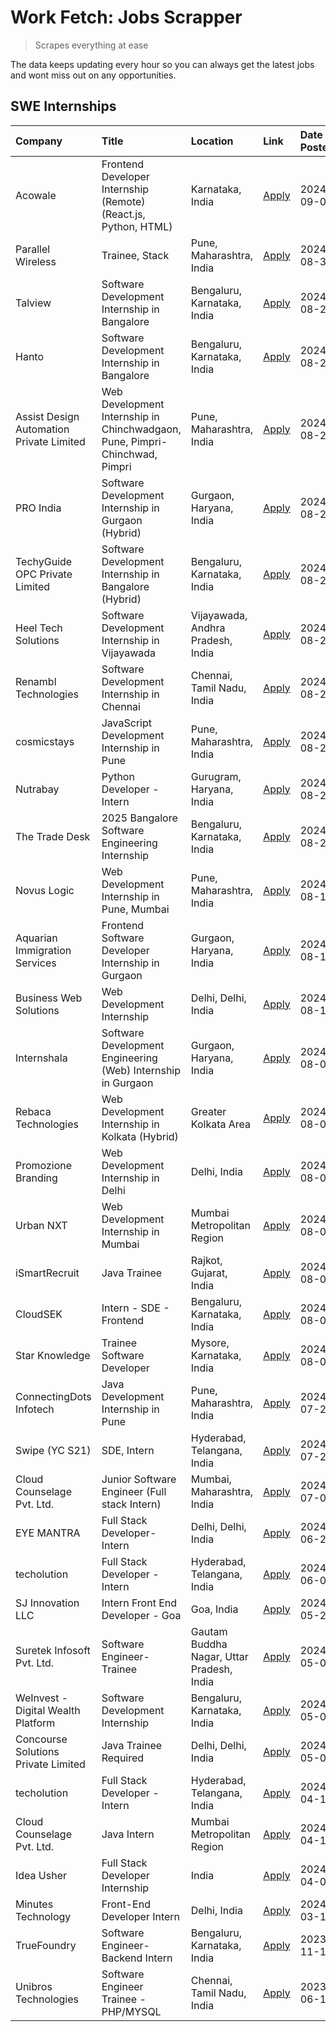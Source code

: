 # Work Fetch: Jobs Scrapper
> Scrapes everything at ease

The data keeps updating every hour so you can always get the latest jobs and wont miss out on any opportunities.

## SWE Internships
<!--START_SECTION:workfetch-->
| Company                                  | Title                                                                       | Location                                  | Link                                                                                                                                                                                                                                                                                                                       | Date Posted   |
|:-----------------------------------------|:----------------------------------------------------------------------------|:------------------------------------------|:---------------------------------------------------------------------------------------------------------------------------------------------------------------------------------------------------------------------------------------------------------------------------------------------------------------------------|:--------------|
| Acowale                                  | Frontend Developer Internship (Remote) (React.js, Python, HTML)             | Karnataka, India                          | [Apply](https://in.linkedin.com/jobs/view/frontend-developer-internship-remote-react-js-python-html-at-acowale-4014663920?position=6&pageNum=0&refId=og%2BF8H%2F%2BwEYaeyl6tdrH9w%3D%3D&trackingId=slMXmNMG%2F1ItpTaePOa1eg%3D%3D&trk=public_jobs_jserp-result_search-card)                                                | 2024-09-01    |
| Parallel Wireless                        | Trainee, Stack                                                              | Pune, Maharashtra, India                  | [Apply](https://in.linkedin.com/jobs/view/trainee-stack-at-parallel-wireless-3905689841?position=59&pageNum=0&refId=og%2BF8H%2F%2BwEYaeyl6tdrH9w%3D%3D&trackingId=2ZNRjVzgFCWfezT7XQscQA%3D%3D&trk=public_jobs_jserp-result_search-card)                                                                                   | 2024-08-31    |
| Talview                                  | Software Development Internship in Bangalore                                | Bengaluru, Karnataka, India               | [Apply](https://in.linkedin.com/jobs/view/software-development-internship-in-bangalore-at-talview-4012997749?position=5&pageNum=0&refId=og%2BF8H%2F%2BwEYaeyl6tdrH9w%3D%3D&trackingId=vloPwYTi3kIz6WJ1l5U5jg%3D%3D&trk=public_jobs_jserp-result_search-card)                                                               | 2024-08-29    |
| Hanto                                    | Software Development Internship in Bangalore                                | Bengaluru, Karnataka, India               | [Apply](https://in.linkedin.com/jobs/view/software-development-internship-in-bangalore-at-hanto-4013200427?position=13&pageNum=0&refId=og%2BF8H%2F%2BwEYaeyl6tdrH9w%3D%3D&trackingId=igQzkCQBJ2raG4kmZ34BuA%3D%3D&trk=public_jobs_jserp-result_search-card)                                                                | 2024-08-29    |
| Assist Design Automation Private Limited | Web Development Internship in Chinchwadgaon, Pune, Pimpri-Chinchwad, Pimpri | Pune, Maharashtra, India                  | [Apply](https://in.linkedin.com/jobs/view/web-development-internship-in-chinchwadgaon-pune-pimpri-chinchwad-pimpri-at-assist-design-automation-private-limited-4010147193?position=55&pageNum=0&refId=og%2BF8H%2F%2BwEYaeyl6tdrH9w%3D%3D&trackingId=FX09aaPpyu4d3XldTN466A%3D%3D&trk=public_jobs_jserp-result_search-card) | 2024-08-28    |
| PRO India                                | Software Development Internship in Gurgaon (Hybrid)                         | Gurgaon, Haryana, India                   | [Apply](https://in.linkedin.com/jobs/view/software-development-internship-in-gurgaon-hybrid-at-pro-india-4009587664?position=36&pageNum=0&refId=og%2BF8H%2F%2BwEYaeyl6tdrH9w%3D%3D&trackingId=JMGH8PO2Q2SN2QkvdSVcaA%3D%3D&trk=public_jobs_jserp-result_search-card)                                                       | 2024-08-24    |
| TechyGuide OPC Private Limited           | Software Development Internship in Bangalore (Hybrid)                       | Bengaluru, Karnataka, India               | [Apply](https://in.linkedin.com/jobs/view/software-development-internship-in-bangalore-hybrid-at-techyguide-opc-private-limited-4009591646?position=44&pageNum=0&refId=og%2BF8H%2F%2BwEYaeyl6tdrH9w%3D%3D&trackingId=EhNb2kePcyTiNAe%2BCwSjtw%3D%3D&trk=public_jobs_jserp-result_search-card)                              | 2024-08-24    |
| Heel Tech Solutions                      | Software Development Internship in Vijayawada                               | Vijayawada, Andhra Pradesh, India         | [Apply](https://in.linkedin.com/jobs/view/software-development-internship-in-vijayawada-at-heel-tech-solutions-4007906692?position=28&pageNum=0&refId=og%2BF8H%2F%2BwEYaeyl6tdrH9w%3D%3D&trackingId=TMtts9ZdvqeoRCQg3L%2BaOw%3D%3D&trk=public_jobs_jserp-result_search-card)                                               | 2024-08-22    |
| Renambl Technologies                     | Software Development Internship in Chennai                                  | Chennai, Tamil Nadu, India                | [Apply](https://in.linkedin.com/jobs/view/software-development-internship-in-chennai-at-renambl-technologies-4007910299?position=40&pageNum=0&refId=og%2BF8H%2F%2BwEYaeyl6tdrH9w%3D%3D&trackingId=oVjRH8MVEFNzpuZyjzSMVA%3D%3D&trk=public_jobs_jserp-result_search-card)                                                   | 2024-08-22    |
| cosmicstays                              | JavaScript Development Internship in Pune                                   | Pune, Maharashtra, India                  | [Apply](https://in.linkedin.com/jobs/view/javascript-development-internship-in-pune-at-cosmicstays-4007904825?position=49&pageNum=0&refId=og%2BF8H%2F%2BwEYaeyl6tdrH9w%3D%3D&trackingId=9fG4kMsZD6Cqwx59tOK0kQ%3D%3D&trk=public_jobs_jserp-result_search-card)                                                             | 2024-08-22    |
| Nutrabay                                 | Python Developer - Intern                                                   | Gurugram, Haryana, India                  | [Apply](https://in.linkedin.com/jobs/view/python-developer-intern-at-nutrabay-4003909226?position=33&pageNum=0&refId=og%2BF8H%2F%2BwEYaeyl6tdrH9w%3D%3D&trackingId=BywfTYVAd42RtcYLieu6wA%3D%3D&trk=public_jobs_jserp-result_search-card)                                                                                  | 2024-08-21    |
| The Trade Desk                           | 2025 Bangalore Software Engineering Internship                              | Bengaluru, Karnataka, India               | [Apply](https://in.linkedin.com/jobs/view/2025-bangalore-software-engineering-internship-at-the-trade-desk-3987456531?position=10&pageNum=0&refId=og%2BF8H%2F%2BwEYaeyl6tdrH9w%3D%3D&trackingId=j%2B4glwEPBnSGtsgA%2FYLFqQ%3D%3D&trk=public_jobs_jserp-result_search-card)                                                 | 2024-08-20    |
| Novus Logic                              | Web Development Internship in Pune, Mumbai                                  | Pune, Maharashtra, India                  | [Apply](https://in.linkedin.com/jobs/view/web-development-internship-in-pune-mumbai-at-novus-logic-4003713081?position=35&pageNum=0&refId=og%2BF8H%2F%2BwEYaeyl6tdrH9w%3D%3D&trackingId=%2F6PybTXTAS%2BO5z4wOJcvOg%3D%3D&trk=public_jobs_jserp-result_search-card)                                                         | 2024-08-17    |
| Aquarian Immigration Services            | Frontend Software Developer Internship in Gurgaon                           | Gurgaon, Haryana, India                   | [Apply](https://in.linkedin.com/jobs/view/frontend-software-developer-internship-in-gurgaon-at-aquarian-immigration-services-4003119832?position=60&pageNum=0&refId=og%2BF8H%2F%2BwEYaeyl6tdrH9w%3D%3D&trackingId=eQOntgCEL84Zk6n%2F7kZ%2FMA%3D%3D&trk=public_jobs_jserp-result_search-card)                               | 2024-08-16    |
| Business Web Solutions                   | Web Development Internship                                                  | Delhi, Delhi, India                       | [Apply](https://in.linkedin.com/jobs/view/web-development-internship-at-business-web-solutions-3997105289?position=54&pageNum=0&refId=og%2BF8H%2F%2BwEYaeyl6tdrH9w%3D%3D&trackingId=sjWrP891etSIlf6rgDqupQ%3D%3D&trk=public_jobs_jserp-result_search-card)                                                                 | 2024-08-10    |
| Internshala                              | Software Development Engineering (Web) Internship in Gurgaon                | Gurgaon, Haryana, India                   | [Apply](https://in.linkedin.com/jobs/view/software-development-engineering-web-internship-in-gurgaon-at-internshala-3997620471?position=3&pageNum=0&refId=og%2BF8H%2F%2BwEYaeyl6tdrH9w%3D%3D&trackingId=9XP%2FVEvGq4vU5x6nrowWzg%3D%3D&trk=public_jobs_jserp-result_search-card)                                           | 2024-08-09    |
| Rebaca Technologies                      | Web Development Internship in Kolkata (Hybrid)                              | Greater Kolkata Area                      | [Apply](https://in.linkedin.com/jobs/view/web-development-internship-in-kolkata-hybrid-at-rebaca-technologies-3997621369?position=38&pageNum=0&refId=og%2BF8H%2F%2BwEYaeyl6tdrH9w%3D%3D&trackingId=8jF2TlqpvCjWKP4%2Bcu%2BecQ%3D%3D&trk=public_jobs_jserp-result_search-card)                                              | 2024-08-09    |
| Promozione Branding                      | Web Development Internship in Delhi                                         | Delhi, India                              | [Apply](https://in.linkedin.com/jobs/view/web-development-internship-in-delhi-at-promozione-branding-3995559880?position=24&pageNum=0&refId=og%2BF8H%2F%2BwEYaeyl6tdrH9w%3D%3D&trackingId=C7WNNKfq0xVD1IzydnhV9Q%3D%3D&trk=public_jobs_jserp-result_search-card)                                                           | 2024-08-07    |
| Urban NXT                                | Web Development Internship in Mumbai                                        | Mumbai Metropolitan Region                | [Apply](https://in.linkedin.com/jobs/view/web-development-internship-in-mumbai-at-urban-nxt-3995561641?position=56&pageNum=0&refId=og%2BF8H%2F%2BwEYaeyl6tdrH9w%3D%3D&trackingId=ffg1zQoMehOZ%2Fu3WM%2BhFkg%3D%3D&trk=public_jobs_jserp-result_search-card)                                                                | 2024-08-07    |
| iSmartRecruit                            | Java Trainee                                                                | Rajkot, Gujarat, India                    | [Apply](https://in.linkedin.com/jobs/view/java-trainee-at-ismartrecruit-3992301825?position=30&pageNum=0&refId=og%2BF8H%2F%2BwEYaeyl6tdrH9w%3D%3D&trackingId=tT529Fwirtkiwp7SAC8RYQ%3D%3D&trk=public_jobs_jserp-result_search-card)                                                                                        | 2024-08-06    |
| CloudSEK                                 | Intern - SDE - Frontend                                                     | Bengaluru, Karnataka, India               | [Apply](https://in.linkedin.com/jobs/view/intern-sde-frontend-at-cloudsek-3991574495?position=21&pageNum=0&refId=og%2BF8H%2F%2BwEYaeyl6tdrH9w%3D%3D&trackingId=pnajWX4UW%2BoLczYB%2Bu2g7Q%3D%3D&trk=public_jobs_jserp-result_search-card)                                                                                  | 2024-08-02    |
| Star Knowledge                           | Trainee Software Developer                                                  | Mysore, Karnataka, India                  | [Apply](https://in.linkedin.com/jobs/view/trainee-software-developer-at-star-knowledge-3991516161?position=50&pageNum=0&refId=og%2BF8H%2F%2BwEYaeyl6tdrH9w%3D%3D&trackingId=d9cQyzP%2FKCzACatHHC%2Bwhg%3D%3D&trk=public_jobs_jserp-result_search-card)                                                                     | 2024-08-02    |
| ConnectingDots Infotech                  | Java Development Internship in Pune                                         | Pune, Maharashtra, India                  | [Apply](https://in.linkedin.com/jobs/view/java-development-internship-in-pune-at-connectingdots-infotech-3983314097?position=39&pageNum=0&refId=og%2BF8H%2F%2BwEYaeyl6tdrH9w%3D%3D&trackingId=AFeTvi8hpPldB7RXmNeo0g%3D%3D&trk=public_jobs_jserp-result_search-card)                                                       | 2024-07-26    |
| Swipe (YC S21)                           | SDE, Intern                                                                 | Hyderabad, Telangana, India               | [Apply](https://in.linkedin.com/jobs/view/sde-intern-at-swipe-yc-s21-3980368092?position=53&pageNum=0&refId=og%2BF8H%2F%2BwEYaeyl6tdrH9w%3D%3D&trackingId=QHacwVDCX5XqWP0hAg1pZA%3D%3D&trk=public_jobs_jserp-result_search-card)                                                                                           | 2024-07-22    |
| Cloud Counselage Pvt. Ltd.               | Junior Software Engineer (Full stack Intern)                                | Mumbai, Maharashtra, India                | [Apply](https://in.linkedin.com/jobs/view/junior-software-engineer-full-stack-intern-at-cloud-counselage-pvt-ltd-3967725851?position=19&pageNum=0&refId=og%2BF8H%2F%2BwEYaeyl6tdrH9w%3D%3D&trackingId=9BrJaHpA7BSsAPqH8jos%2Fg%3D%3D&trk=public_jobs_jserp-result_search-card)                                             | 2024-07-09    |
| EYE MANTRA                               | Full Stack Developer- Intern                                                | Delhi, Delhi, India                       | [Apply](https://in.linkedin.com/jobs/view/full-stack-developer-intern-at-eye-mantra-3960988037?position=48&pageNum=0&refId=og%2BF8H%2F%2BwEYaeyl6tdrH9w%3D%3D&trackingId=vpb2jCPGhfQ%2BWQ755EKmvw%3D%3D&trk=public_jobs_jserp-result_search-card)                                                                          | 2024-06-28    |
| techolution                              | Full Stack Developer - Intern                                               | Hyderabad, Telangana, India               | [Apply](https://in.linkedin.com/jobs/view/full-stack-developer-intern-at-techolution-3947911862?position=51&pageNum=0&refId=og%2BF8H%2F%2BwEYaeyl6tdrH9w%3D%3D&trackingId=RFxQuyZJLS97WUig9IW%2BAQ%3D%3D&trk=public_jobs_jserp-result_search-card)                                                                         | 2024-06-06    |
| SJ Innovation LLC                        | Intern Front End Developer - Goa                                            | Goa, India                                | [Apply](https://in.linkedin.com/jobs/view/intern-front-end-developer-goa-at-sj-innovation-llc-3931678611?position=16&pageNum=0&refId=og%2BF8H%2F%2BwEYaeyl6tdrH9w%3D%3D&trackingId=7WRCfd%2FMArQZJy9z9sv%2BiA%3D%3D&trk=public_jobs_jserp-result_search-card)                                                              | 2024-05-24    |
| Suretek Infosoft Pvt. Ltd.               | Software Engineer-Trainee                                                   | Gautam Buddha Nagar, Uttar Pradesh, India | [Apply](https://in.linkedin.com/jobs/view/software-engineer-trainee-at-suretek-infosoft-pvt-ltd-3916999948?position=41&pageNum=0&refId=og%2BF8H%2F%2BwEYaeyl6tdrH9w%3D%3D&trackingId=tzIBwlcekN4%2B%2BJ%2BavvpHAQ%3D%3D&trk=public_jobs_jserp-result_search-card)                                                          | 2024-05-04    |
| WeInvest - Digital Wealth Platform       | Software Development Internship                                             | Bengaluru, Karnataka, India               | [Apply](https://in.linkedin.com/jobs/view/software-development-internship-at-weinvest-digital-wealth-platform-3912867225?position=2&pageNum=0&refId=og%2BF8H%2F%2BwEYaeyl6tdrH9w%3D%3D&trackingId=y%2FzPJdubmgDWXQHhvCfPoQ%3D%3D&trk=public_jobs_jserp-result_search-card)                                                 | 2024-05-01    |
| Concourse Solutions Private Limited      | Java Trainee Required                                                       | Delhi, Delhi, India                       | [Apply](https://in.linkedin.com/jobs/view/java-trainee-required-at-concourse-solutions-private-limited-3912869388?position=15&pageNum=0&refId=og%2BF8H%2F%2BwEYaeyl6tdrH9w%3D%3D&trackingId=WrFgJpysaI0r%2B9Yqvzso4A%3D%3D&trk=public_jobs_jserp-result_search-card)                                                       | 2024-05-01    |
| techolution                              | Full Stack Developer - Intern                                               | Hyderabad, Telangana, India               | [Apply](https://in.linkedin.com/jobs/view/full-stack-developer-intern-at-techolution-3904814977?position=58&pageNum=0&refId=og%2BF8H%2F%2BwEYaeyl6tdrH9w%3D%3D&trackingId=vBhXYL59zlSROCxnObwU%2Bg%3D%3D&trk=public_jobs_jserp-result_search-card)                                                                         | 2024-04-18    |
| Cloud Counselage Pvt. Ltd.               | Java Intern                                                                 | Mumbai Metropolitan Region                | [Apply](https://in.linkedin.com/jobs/view/java-intern-at-cloud-counselage-pvt-ltd-3896025667?position=43&pageNum=0&refId=og%2BF8H%2F%2BwEYaeyl6tdrH9w%3D%3D&trackingId=6UDYFCBeQGWQoZ8pCg3viw%3D%3D&trk=public_jobs_jserp-result_search-card)                                                                              | 2024-04-12    |
| Idea Usher                               | Full Stack Developer Internship                                             | India                                     | [Apply](https://in.linkedin.com/jobs/view/full-stack-developer-internship-at-idea-usher-3879565540?position=26&pageNum=0&refId=og%2BF8H%2F%2BwEYaeyl6tdrH9w%3D%3D&trackingId=SWoQKzl88fJjthVEDxrxVg%3D%3D&trk=public_jobs_jserp-result_search-card)                                                                        | 2024-04-01    |
| Minutes Technology                       | Front-End Developer Intern                                                  | Delhi, India                              | [Apply](https://in.linkedin.com/jobs/view/front-end-developer-intern-at-minutes-technology-3853712549?position=23&pageNum=0&refId=og%2BF8H%2F%2BwEYaeyl6tdrH9w%3D%3D&trackingId=cK3PzCmx4%2F%2BIEshDN4XqkA%3D%3D&trk=public_jobs_jserp-result_search-card)                                                                 | 2024-03-14    |
| TrueFoundry                              | Software Engineer-Backend Intern                                            | Bengaluru, Karnataka, India               | [Apply](https://in.linkedin.com/jobs/view/software-engineer-backend-intern-at-truefoundry-3779508170?position=45&pageNum=0&refId=og%2BF8H%2F%2BwEYaeyl6tdrH9w%3D%3D&trackingId=hzJqf7sBLfo56YB4tuO7Aw%3D%3D&trk=public_jobs_jserp-result_search-card)                                                                      | 2023-11-10    |
| Unibros Technologies                     | Software Engineer Trainee - PHP/MYSQL                                       | Chennai, Tamil Nadu, India                | [Apply](https://in.linkedin.com/jobs/view/software-engineer-trainee-php-mysql-at-unibros-technologies-3656599241?position=47&pageNum=0&refId=og%2BF8H%2F%2BwEYaeyl6tdrH9w%3D%3D&trackingId=NUeu3SfSjxelYWZugFg4bQ%3D%3D&trk=public_jobs_jserp-result_search-card)                                                          | 2023-06-12    |
<!--END_SECTION:workfetch-->
